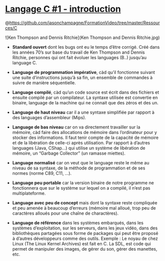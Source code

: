 # [Langage C #1 - introduction](https://www.youtube.com/watch?v=90hGCMC3Chc)
@https://github.com/jasonchampagne/FormationVideo/tree/master/Ressources/C

![Ken Thompson and Dennis Ritchie](Ken Thompson and Dennis Ritchie.jpg)
 
* **Standard ouvert** dont les bugs ont eu le temps d’être corrigé. Créé dans les années 70’s sur base du travail de Ken Thompson and Dennis Ritchie, personnes qui ont fait évoluer les languages (B..) jusqu’au language C.

* **Language de programmation impérative**, càd qu’il fonctionne suivant une suite d’instructions jusqu’à sa fin, un ensemble de commandes à suivre de manière séquentielle.

* **Language compilé**, càd qu’un code source est écrit dans des fichiers et ensuite compilé par un compilateur. La syntaxe utilisée est convertie en binaire, language de la machine qui ne connait que des zéros et des un.

* **Language de haut niveau** car il a une syntaxe simplifiée par rapport à des languages d’assembleur (Mips).

* **Language de bas niveau** car on va directement travailler sur la mémoire, càd faire des allocations de mémoire dans l’ordinateur pour y stocker des informations. Il faut tenir compte de la capacité de mémoire et de la libération de celle-ci après utilisation. Par rapport à d’autres languages (Java, CShap...) qui utilise un système de libération de mémoire, un “Garbage Collector” (un ramasse miettes).

* **Language normalisé** car on veut que le language reste le même au niveau de sa syntaxe, de la méthode de programmation et de ses normes (norme C89, C11, ...).

* **Language peu portable** car la version binaire de notre programme ne fonctionnera que sur le système sur lequel on a compilé, il n’est pas multiplateforme.

* **Language avec peu de concept** mais dont la syntaxe reste compliquée et peu amenée à beaucoup d’erreurs (mémoire mal alloué, trop peu de caractères alloués pour une chaîne de charactères).

* **Language de référence** dans les systèmes embarqués, dans les systèmes d’exploitation, sur les serveurs, dans les jeux vidéo, dans des bibliothèques partagées sous forme de packages qui peut être proposé à d’autres développeurs comme des outils. Exemple : Le noyau de chez Linux (The Linux Kernel Archives) est fait en C. La SDL, est code qui permet de manipuler des images, de gérer du son, gérer des manettes, etc.



